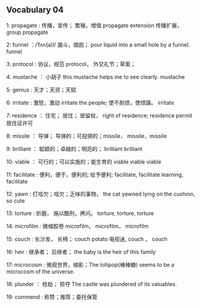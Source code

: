 ## Vocabulary 04

1: propagate : 传播，宣传； 繁殖，增值 propagate extension 传播扩展， group propagate

2: funnel ：/ˈfʌn(ə)l/ 漏斗，烟囱； pour liquid into a small hole by a funnel. funnel

3: protocol : 协议，规范 protocol， 外交礼节；草案；

4: mustache ： 小胡子 this mustache helps me to see clearly. mustache

5: genius : 天才；天资；天赋

6: irritate : 激怒，激动 irritate the people; 使不耐烦，使烦躁。 irritate

7: residence ： 住宅； 居住； 居留权， right of residence; residence permit 居住证许可

8: missile ： 导弹； 导弹的；可投掷的；missile， missile，missile

9: brilliant ： 聪颖的；卓越的；明亮的； brilliant brilliant

10: viable ： 可行的；可以实施的；能生育的 viable viable viable

11: facilitate : 便利，便于，便利的; 给予便利; facilitate, facilitate learning, facilitate

12: yawn : 打哈欠；哈欠；乏味的事物， the cat yawned lying on the cushion, so cute

13: torture : 折磨， 施以酷刑，拷问。 torture, torture, torture

14: microfilm : 微缩胶卷 microfilm， microfilm， microfilm

15: couch : 长沙发， 长椅； couch potato 电视迷, couch ， couch

16: heir : 继承者； 后继者； the baby is the heir of this family

17: microcosm : 微观世界，缩影；The lollipop(棒棒糖) seems to be a microcosm of the universe.

18: plunder ： 抢劫； 掠夺 The castle was plundered of its valuables.

19: commend : 称赞；推荐；委托保管
